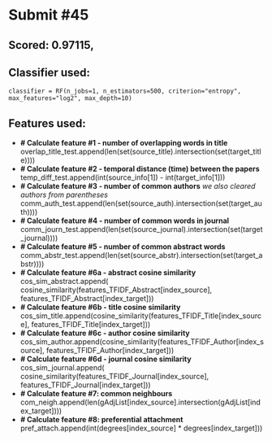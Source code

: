 # Submit #45

## Scored: 0.97115,

## Classifier used:
    classifier = RF(n_jobs=1, n_estimators=500, criterion="entropy", max_features="log2", max_depth=10)

## Features used:
- **# Calculate feature #1 - number of overlapping words in title**
    overlap_title_test.append(len(set(source_title).intersection(set(target_title))))
- **# Calculate feature #2 - temporal distance (time) between the papers**
    temp_diff_test.append(int(source_info[1]) - int(target_info[1]))
- **# Calculate feature #3 - number of common authors**
    *we also cleared authors from parentheses*
    comm_auth_test.append(len(set(source_auth).intersection(set(target_auth))))
- **# Calculate feature #4 - number of common words in journal**
    comm_journ_test.append(len(set(source_journal).intersection(set(target_journal))))
- **# Calculate feature #5 - number of common abstract words**
    comm_abstr_test.append(len(set(source_abstr).intersection(set(target_abstr))))
- **# Calculate feature #6a - abstract cosine similarity**
    cos_sim_abstract.append(
        cosine_similarity(features_TFIDF_Abstract[index_source], features_TFIDF_Abstract[index_target]))
- **# Calculate feature #6b - title cosine similarity**
    cos_sim_title.append(cosine_similarity(features_TFIDF_Title[index_source], features_TFIDF_Title[index_target]))
- **# Calculate feature #6c - author cosine similarity**
    cos_sim_author.append(cosine_similarity(features_TFIDF_Author[index_source], features_TFIDF_Author[index_target]))
- **# Calculate feature #6d - journal cosine similarity**
    cos_sim_journal.append(
        cosine_similarity(features_TFIDF_Journal[index_source], features_TFIDF_Journal[index_target]))
- **# Calculate feature #7: common neighbours**
    com_neigh.append(len(gAdjList[index_source].intersection(gAdjList[index_target])))
- **# Calculate feature #8: preferential attachment**
    pref_attach.append(int(degrees[index_source] * degrees[index_target]))